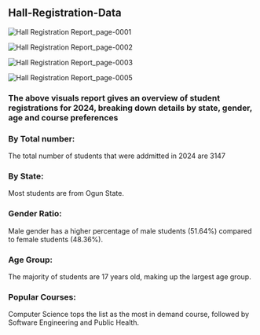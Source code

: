 ## Hall-Registration-Data


![Hall Registration Report_page-0001](https://github.com/user-attachments/assets/88b8bb07-e26e-4648-a17e-f8df6b103fd0)


![Hall Registration Report_page-0002](https://github.com/user-attachments/assets/26c22e0a-112a-41ac-8320-a1fa8d7fb0c7)


![Hall Registration Report_page-0003](https://github.com/user-attachments/assets/ca8cd535-d7d1-42a7-ab99-859b319935f1)


![Hall Registration Report_page-0005](https://github.com/user-attachments/assets/c1d27719-28fe-4b41-80d9-8547d49d7364)




### The above visuals report gives an overview of student registrations for 2024, breaking down details by state, gender, age and course preferences

### By Total number:
The total number of students that were addmitted in 2024 are 3147

### By State:
Most students are from Ogun State.

### Gender Ratio: 
Male gender has a higher percentage of male students (51.64%) compared to female students (48.36%).

 ### Age Group:
 The majority of students are 17 years old, making up the largest age group.

### Popular Courses: 
Computer Science tops the list as the most in demand course, followed by Software Engineering and Public Health.
